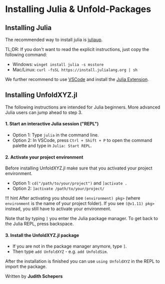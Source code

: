 # Installing Julia & Unfold-Packages

## Installing Julia

The recommended way to install julia is [juliaup](https://github.com/JuliaLang/juliaup).

TL;DR: If you don't want to read the explicit instructions, just copy the following command:

- Windows: `winget install julia -s msstore`
- Mac/Linux: `curl -fsSL https://install.julialang.org | sh`

We further recommend to use [VSCode](https://code.visualstudio.com/download) and install the [Julia Extension](https://marketplace.visualstudio.com/items?itemName=julialang.language-julia).

## Installing UnfoldXYZ.jl
The following instructions are intended for Julia beginners. More advanced Julia users can jump ahead to step 3.

#### 1. Start an interactive Julia session ("REPL")
- Option 1: Type `julia` in the command line.
- Option 2: In VSCode, press `Ctrl + Shift + P` to open the command palette and type in `Julia: Start REPL`.

#### 2. Activate your project environment
Before installing UnfoldXYZ.jl make sure that you activated your project environment.
- Option 1: `cd("/path/to/your/project")` and `]activate .`
- Option 2: `]activate /path/to/your/project/`

!!! hint
    After activating you should see `(environment) pkg>` (where `environment` is the name of your project folder). If you see `(@v1.11) pkg>` instead, you still have to activate your environment.

Note that by typing `]` you enter the Julia package manager. To get back to the Julia REPL, press backspace.

#### 3. Install the UnfoldXYZ.jl package
- If you are not in the package manager anymore, type `]`.
- Then type `add UnfoldXYZ` - e.g. `add UnfoldSim`.

After the installation is finished you can use `using UnfoldXYZ` in the REPL to import the package.

Written by **Judith Schepers**
